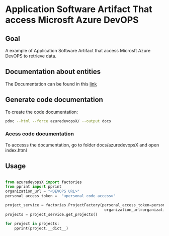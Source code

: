 # Application Software Artifact That access Microsft Azure DevOPS
## Goal
A example of Application Software Artifact that access Microsft Azure DevOPS to retrieve data.

## Documentation about entities 

The Documentation can be found in this [link](./docs/README.md)

## Generate code documentation

To create the code documentation:
```bash
pdoc --html --force azuredevopsX/ --output docs

```
### Acess code documentation	

To accesss the documentation, go to folder docs/azuredevopsX and open index.html 
	

## Usage

```python

from azuredevopsX import factories
from pprint import pprint 
organization_url = "<DEVOPS URL>"
personal_access_token =  "<personal code access>"

project_service = factories.ProjectFactory(personal_access_token=personal_access_token,
                                            organization_url=organization_url)
projects = project_service.get_projects()

for project in projects:
    pprint(project.__dict__)

```
